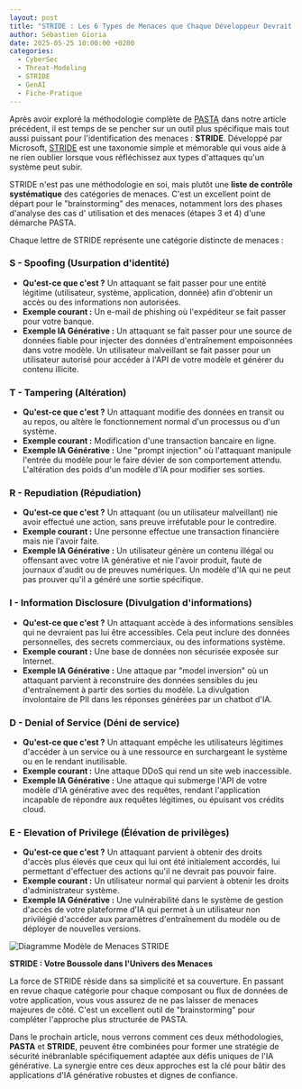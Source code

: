 ```yaml
---
layout: post
title: "STRIDE : Les 6 Types de Menaces que Chaque Développeur Devrait Connaître"
author: Sébastien Gioria
date: 2025-05-25 10:00:00 +0200
categories:
  - CyberSec
  - Threat-Modeling
  - STRIDE
  - GenAI
  - Fiche-Pratique
---
```


Après avoir exploré la méthodologie complète de [PASTA]({{home}}/2025/05/24/secu-ia-pasta) dans notre article précédent,
il est temps 
de se pencher sur un
outil plus spécifique mais tout aussi puissant pour l'identification des menaces : **STRIDE**. Développé par Microsoft,
[STRIDE]({{home}}/2025/04/26/STRIDE/) est une taxonomie simple et mémorable qui vous aide à ne rien oublier lorsque vous 
réfléchissez aux types d'attaques qu'un système peut subir.

STRIDE n'est pas une méthodologie en soi, mais plutôt une **liste de contrôle systématique** des catégories de menaces.
C'est un excellent point de départ pour le "brainstorming" des menaces, notamment lors des phases d'analyse des cas d'
utilisation et des menaces (étapes 3 et 4) d'une démarche PASTA.

Chaque lettre de STRIDE représente une catégorie distincte de menaces :

### S - Spoofing (Usurpation d'identité)
* **Qu'est-ce que c'est ?** Un attaquant se fait passer pour une entité légitime (utilisateur, système, application,
  donnée) afin d'obtenir un accès ou des informations non autorisées.
* **Exemple courant :** Un e-mail de phishing où l'expéditeur se fait passer pour votre banque.
* **Exemple IA Générative :** Un attaquant se fait passer pour une source de données fiable pour injecter des données
  d'entraînement empoisonnées dans votre modèle. Un utilisateur malveillant se fait passer pour un utilisateur autorisé
  pour accéder à l'API de votre modèle et générer du contenu illicite.

### T - Tampering (Altération)
* **Qu'est-ce que c'est ?** Un attaquant modifie des données en transit ou au repos, ou altère le fonctionnement normal
  d'un processus ou d'un système.
* **Exemple courant :** Modification d'une transaction bancaire en ligne.
* **Exemple IA Générative :** Une "prompt injection" où l'attaquant manipule l'entrée du modèle pour le faire dévier de
  son comportement attendu. L'altération des poids d'un modèle d'IA pour modifier ses sorties.

### R - Repudiation (Répudiation)
* **Qu'est-ce que c'est ?** Un attaquant (ou un utilisateur malveillant) nie avoir effectué une action, sans preuve
  irréfutable pour le contredire.
* **Exemple courant :** Une personne effectue une transaction financière mais nie l'avoir faite.
* **Exemple IA Générative :** Un utilisateur génère un contenu illégal ou offensant avec votre IA générative et nie
  l'avoir produit, faute de journaux d'audit ou de preuves numériques. Un modèle d'IA qui ne peut pas prouver qu'il a
  généré une sortie spécifique.

### I - Information Disclosure (Divulgation d'informations)
* **Qu'est-ce que c'est ?** Un attaquant accède à des informations sensibles qui ne devraient pas lui être accessibles.
  Cela peut inclure des données personnelles, des secrets commerciaux, ou des informations système.
* **Exemple courant :** Une base de données non sécurisée exposée sur Internet.
* **Exemple IA Générative :** Une attaque par "model inversion" où un attaquant parvient à reconstruire des données
  sensibles du jeu d'entraînement à partir des sorties du modèle. La divulgation involontaire de PII dans les réponses
  générées par un chatbot d'IA.

### D - Denial of Service (Déni de service)
* **Qu'est-ce que c'est ?** Un attaquant empêche les utilisateurs légitimes d'accéder à un service ou à une ressource en
  surchargeant le système ou en le rendant inutilisable.
* **Exemple courant :** Une attaque DDoS qui rend un site web inaccessible.
* **Exemple IA Générative :** Une attaque qui submerge l'API de votre modèle d'IA générative avec des requêtes, rendant
  l'application incapable de répondre aux requêtes légitimes, ou épuisant vos crédits cloud.

### E - Elevation of Privilege (Élévation de privilèges)
* **Qu'est-ce que c'est ?** Un attaquant parvient à obtenir des droits d'accès plus élevés que ceux qui lui ont été
  initialement accordés, lui permettant d'effectuer des actions qu'il ne devrait pas pouvoir faire.
* **Exemple courant :** Un utilisateur normal qui parvient à obtenir les droits d'administrateur système.
* **Exemple IA Générative :** Une vulnérabilité dans le système de gestion d'accès de votre plateforme d'IA qui permet à
  un utilisateur non privilégié d'accéder aux paramètres d'entraînement du modèle ou de déployer de nouvelles versions.

![Diagramme Modèle de Menaces STRIDE]({{home}}/assets/img/stride.png)


**STRIDE : Votre Boussole dans l'Univers des Menaces**

La force de STRIDE réside dans sa simplicité et sa couverture. En passant en revue chaque catégorie pour chaque
composant ou flux de données de votre application, vous vous assurez de ne pas laisser de menaces majeures de côté.
C'est un excellent outil de "brainstorming" pour compléter l'approche plus structurée de PASTA.

Dans le prochain article, nous verrons comment ces deux méthodologies, **PASTA** et **STRIDE**, peuvent être combinées
pour former une stratégie de sécurité inébranlable spécifiquement adaptée aux défis uniques de l'IA générative. La
synergie entre ces deux approches est la clé pour bâtir des applications d'IA générative robustes et dignes de
confiance.